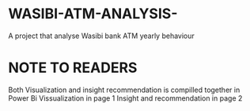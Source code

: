 # WASIBI-ATM-ANALYSIS-
A project that analyse Wasibi bank ATM yearly behaviour 
 # NOTE TO READERS
 Both Visualization and insight recommendation is compilled together in Power Bi
 Vissualization in page 1
 Insight and recommendation in page 2

